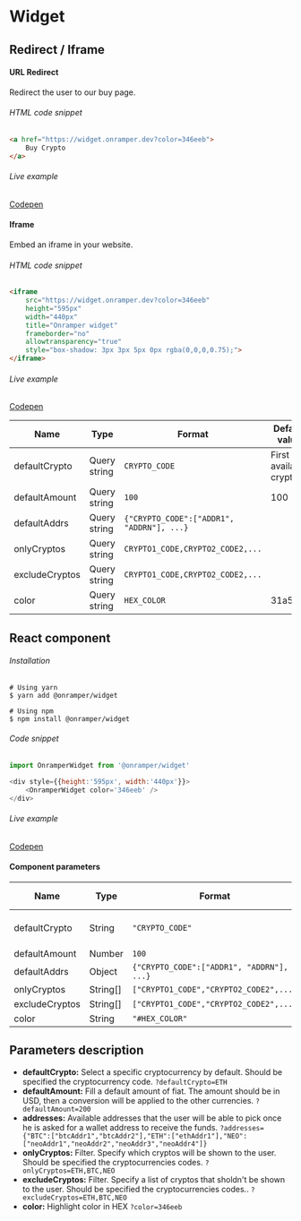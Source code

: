 # Widget

## Redirect / Iframe

#### URL Redirect
Redirect the user to our buy page.

###### HTML code snippet
```html
<a href="https://widget.onramper.dev?color=346eeb">
    Buy Crypto
</a>
```

###### Live example
<a href="https://widget.onramper.dev/" target='_blank' >Codepen</a>

#### Iframe
Embed an iframe in your website.

###### HTML code snippet
```html
<iframe
    src="https://widget.onramper.dev?color=346eeb"
    height="595px"
    width="440px"
    title="Onramper widget"
    frameborder="no"
    allowtransparency="true"
    style="box-shadow: 3px 3px 5px 0px rgba(0,0,0,0.75);">
</iframe>
```
###### Live example
<a href="https://widget.onramper.dev" target='_blank' >Codepen</a>

| Name           | Type         | Format                                    | Default value          |
|----------------|--------------|-------------------------------------------|------------------------|
| defaultCrypto  | Query string | `CRYPTO_CODE`                             | First available crypto |
| defaultAmount  | Query string | `100`                                     | 100                    |
| defaultAddrs   | Query string | `{"CRYPTO_CODE":["ADDR1", "ADDRN"], ...}` |                        |
| onlyCryptos    | Query string | `CRYPTO1_CODE,CRYPTO2_CODE2,...`          |                        |
| excludeCryptos | Query string | `CRYPTO1_CODE,CRYPTO2_CODE2,...`          |                        |
| color          | Query string | `HEX_COLOR`                               | 31a5ff                 |

## React component
###### Installation

```shell
# Using yarn
$ yarn add @onramper/widget

# Using npm
$ npm install @onramper/widget
```

###### Code snippet
```javascript
import OnramperWidget from '@onramper/widget'

<div style={{height:'595px', width:'440px'}}>
    <OnramperWidget color='346eeb' />
</div>
```
###### Live example
<a href="https://widget.onramper.dev/?apiKey=YOUR_API_KEY&color=000000" target='_blank' >Codepen</a>

#### Component parameters
| Name           | Type     | Format                                    | Default value          |
|----------------|----------|-------------------------------------------|------------------------|
| defaultCrypto  | String   | `"CRYPTO_CODE"`                           | First available crypto |
| defaultAmount  | Number   | `100`                                     | 100                    |
| defaultAddrs   | Object   | `{"CRYPTO_CODE":["ADDR1", "ADDRN"], ...}` |                        |
| onlyCryptos    | String[] | `["CRYPTO1_CODE","CRYPTO2_CODE2",...]`    |                        |
| excludeCryptos | String[] | `["CRYPTO1_CODE","CRYPTO2_CODE2",...]`    |                        |
| color          | String   | `"#HEX_COLOR"`                            | "#31a5ff"              |

## Parameters description
- **defaultCrypto:** Select a specific cryptocurrency by default. Should be specified the cryptocurrency code. `?defaultCrypto=ETH`
- **defaultAmount:** Fill a default amount of fiat. The amount should be in USD, then a conversion will be applied to the other currencies. `?defaultAmount=200`
- **addresses:** Available addresses that the user will be able to pick once he is asked for a wallet address to receive the funds. `?addresses={"BTC":["btcAddr1","btcAddr2"],"ETH":["ethAddr1"],"NEO":["neoAddr1","neoAddr2","neoAddr3","neoAddr4"]}`
- **onlyCryptos:** Filter. Specify which cryptos will be shown to the user. Should be specified the cryptocurrencies codes. `?onlyCryptos=ETH,BTC,NEO`
- **excludeCryptos:** Filter. Specify a list of cryptos that sholdn't be shown to the user. Should be specified the cryptocurrencies codes.. `?excludeCryptos=ETH,BTC,NEO`
- **color:** Highlight color in HEX `?color=346eeb`

<!-- If one of the cryptos is not available in the user's region, then the filter for this specific crypto is not applied -->